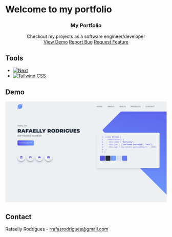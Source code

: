 # Welcome to my portfolio
<div align="center">
	<h3 align="center">My Portfolio</h3>
	<p align="center">
	Checkout my projects as a software engineer/developer
	<br />
	<a href="https://portfolio-moonrafa.vercel.app/">View Demo</a>
	<a href="https://github.com/moonrafa/portfolio-next/issues">Report Bug</a>
	<a href="https://github.com/moonrafa/portfolio-next/issues">Request Feature</a>
	</p>
	</div>	
  
## Tools
- [![Next][next.js]][next-url]
- [![Tailwind CSS][tailwindcss]][tailwind-url]

## Demo
<img src="public/demo.png"/>
			
## Contact
Rafaelly Rodrigues - rrafasrodrigues@gmail.com

[next.js]: https://img.shields.io/badge/next.js-000000?style=for-the-badge&logo=nextdotjs&logoColor=white
[next-url]: https://nextjs.org/
[tailwindcss]: https://img.shields.io/badge/Tailwind_CSS-38B2AC?style=for-the-badge&logo=tailwind-css&logoColor=white
[tailwind-url]: https://tailwindcss.com